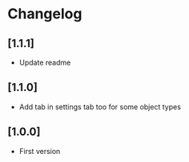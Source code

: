 # Changelog

## [1.1.1]
- Update readme

## [1.1.0]
- Add tab in settings tab too for some object types

## [1.0.0]
- First version
